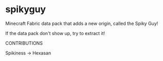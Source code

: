 # spikyguy
Minecraft Fabric data pack that adds a new origin, called the Spiky Guy!

If the data pack don't show up, try to extract it!

CONTRIBUTIONS

Spikiness -> Hexasan
